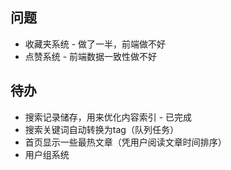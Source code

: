 ## 问题

- 收藏夹系统 - 做了一半，前端做不好
- 点赞系统 - 前端数据一致性做不好

## 待办

- 搜索记录储存，用来优化内容索引 - 已完成
- 搜索关键词自动转换为tag（队列任务）
- 首页显示一些最热文章（凭用户阅读文章时间排序）
- 用户组系统